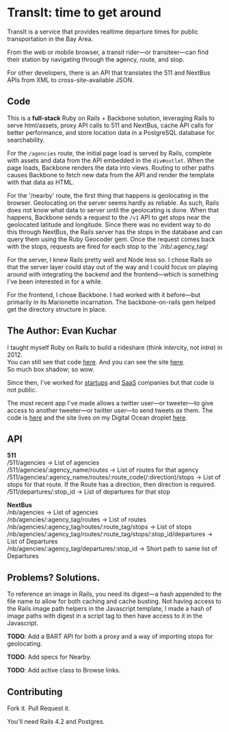 TransIt: time to get around
===========================
TransIt is a service that provides realtime departure times for public transportation in the Bay Area.

From the web or mobile browser, a transit rider—or transiteer—can find their station by navigating through the agency, route, and stop.

For other developers, there is an API that translates the 511 and NextBus APIs from XML to cross-site-available JSON.

Code
----
This is a **full-stack** Ruby on Rails + Backbone solution, leveraging Rails to serve html/assets, proxy API calls to 511 and NextBus, cache API calls for better performance, and store location data in a PostgreSQL database for searchability.

For the `/agencies` route, the initial page load is served by Rails, complete with assets and data from the API embedded in the `div#outlet`. When the page loads, Backbone renders the data into views. Routing to other paths causes Backbone to fetch new data from the API and render the template with that data as HTML.

For the '/nearby' route, the first thing that happens is geolocating in the browser. Geolocating on the server seems hardly as reliable. As such, Rails does not know what data to server until the geolocating is done. When that happens, Backbone sends a request to the `/v1` API to get stops near the geolocated latitude and longitude. Since there was no evident way to do this through NextBus, the Rails server has the stops in the database and can query them using the Ruby Geocoder gem. Once the request comes back with the stops, requests are fired for each stop to the `/nb/:agency_tag/

For the server, I knew Rails pretty well and Node less so. I chose Rails so that the server layer could stay out of the way and I could focus on playing around with integrating the backend and the frontend—which is something I've been interested in for a while.

For the frontend, I chose Backbone. I had worked with it before—but primarily in its Marionette incarnation. The backbone-on-rails gem helped get the directory structure in place.


The Author: Evan Kuchar
-----------------------
I taught myself Ruby on Rails to build a rideshare (think in*ter*city, not in*tra*) in 2012.
<br>You can still see that code [here](https://github.com/evanboho/hithr.to). And you can see the site [here](http://hithr.herokuapp.com/).
<br>So much box shadow; so wow.

Since then, I've worked for [startups](https://dabble.co) and [SaaS](http://www.granicus.com/) companies but that code is not public.

The most recent app I've made allows a twitter user—or tweeter—to give access to another tweeter—or twitter user—to send tweets *as* them.
The code is [here](https://github.com/evanboho/140x) and the site lives on my Digital Ocean droplet [here](http://140x140.net/).

API
---
**511**
<br>/511/agencies -> List of agencies
<br>/511/agencies/:agency_name/routes -> List of routes for that agency
<br>/511/agencies/:agency_name/routes/:route_code(/:direction)/stops -> List of stops for that route. If the Route has a direction, then direction is required.
<br>/511/departures/:stop_id -> List of departures for that stop


**NextBus**
<br>/nb/agencies -> List of agencies
<br>/nb/agencies/:agency_tag/routes -> List of routes
<br>/nb/agencies/:agency_tag/routes/:route_tag/stops -> List of stops
<br>/nb/agencies/:agency_tag/routes/:route_tag/stops/:stop_id/departures -> List of Departures
<br>/nb/agencies/:agency_tag/departures/:stop_id -> Short path to same list of Departures

Problems? Solutions.
--------------------
To reference an image in Rails, you need its digest—a hash appended to the file name to allow for both caching and cache busting. Not having access to the Rails image path helpers in the Javascript template, I made a hash of image paths with digest in a script tag to then have access to it in the Javascript.

**TODO**: Add a BART API for both a proxy and a way of importing stops for geolocating.

**TODO**: Add specs for Nearby.

**TODO**: Add active class to Browse links.

Contributing
------------
Fork it. Pull Request it.

You'll need Rails 4.2 and Postgres.
